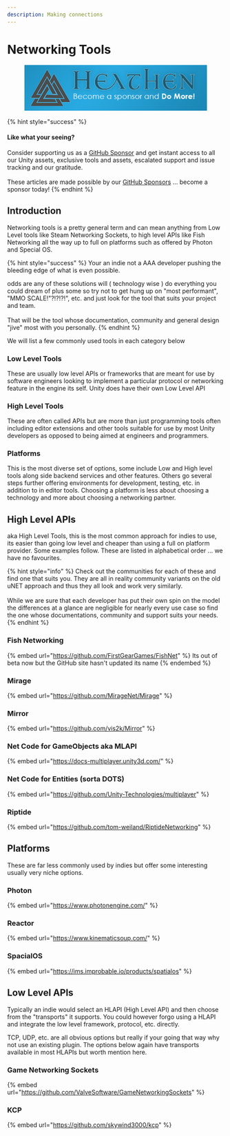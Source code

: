 ```yaml
---
description: Making connections
---
```


# Networking Tools

<figure><img src="../../../../.gitbook/assets/512x128 Sponsor Banner.png" alt="Become a sponsor and Do More"><figcaption></figcaption></figure>

{% hint style="success" %}
#### Like what your seeing?

Consider supporting us as a [GitHub Sponsor](../../../become-a-sponsor.md) and get instant access to all our Unity assets, exclusive tools and assets, escalated support and issue tracking and our gratitude.\
\
These articles are made possible by our [GitHub Sponsors](https://github.com/sponsors/heathen-engineering) ... become a sponsor today!
{% endhint %}

## Introduction

Networking tools is a pretty general term and can mean anything from Low Level tools like Steam Networking Sockets, to high level APIs like Fish Networking all the way up to full on platforms such as offered by Photon and Special OS.&#x20;

{% hint style="success" %}
Your an indie not a AAA developer pushing the bleeding edge of what is even possible.

odds are any of these solutions will ( technology wise ) do everything you could dream of plus some so try not to get hung up on "most performant", "MMO SCALE!"?!?!?!", etc. and just look for the tool that suits your project and team. \
\
That will be the tool whose documentation, community and general design "jive" most with you personally.
{% endhint %}

We will list a few commonly used tools in each category below

### Low Level Tools

These are usually low level APIs or frameworks that are meant for use by software engineers looking to implement a particular protocol or networking feature in the engine its self. Unity does have their own Low Level API&#x20;

### High Level Tools

These are often called APIs but are more than just programming tools often including editor extensions and other tools suitable for use by most Unity developers as opposed to being aimed at engineers and programmers.

### Platforms

This is the most diverse set of options, some include Low and High level tools along side backend services and other features. Others go several steps further offering environments for development, testing, etc. in addition to in editor tools. Choosing a platform is less about choosing a technology and more about choosing a networking partner.

## High Level APIs

aka High Level Tools, this is the most common approach for indies to use, its easier than going low level and cheaper than using a full on platform provider. Some examples follow. These are listed in alphabetical order ... we have no favourites.

{% hint style="info" %}
Check out the communities for each of these and find one that suits you. They are all in reality community variants on the old uNET approach and thus they all look and work very similarly.\
\
While we are sure that each developer has put their own spin on the model the differences at a glance are negligible for nearly every use case so find the one whose documentations, community and support suits your needs.
{% endhint %}

### Fish Networking

{% embed url="https://github.com/FirstGearGames/FishNet" %}
Its out of beta now but the GitHub site hasn't updated its name
{% endembed %}

### Mirage

{% embed url="https://github.com/MirageNet/Mirage" %}

### Mirror

{% embed url="https://github.com/vis2k/Mirror" %}

### Net Code for GameObjects aka MLAPI

{% embed url="https://docs-multiplayer.unity3d.com/" %}

### Net Code for Entities (sorta DOTS)

{% embed url="https://github.com/Unity-Technologies/multiplayer" %}

### Riptide

{% embed url="https://github.com/tom-weiland/RiptideNetworking" %}

## Platforms

These are far less commonly used by indies but offer some interesting usually very niche options.

### Photon

{% embed url="https://www.photonengine.com/" %}

### Reactor

{% embed url="https://www.kinematicsoup.com/" %}

### SpacialOS

{% embed url="https://ims.improbable.io/products/spatialos" %}

## Low Level APIs

Typically an indie would select an HLAPI (High Level API) and then choose from the "transports" it supports. You could however forgo using a HLAPI and integrate the low level framework, protocol, etc. directly.

TCP, UDP, etc. are all obvious options but really if your going that way why not use an existing plugin. The options below again have transports available in most HLAPIs but worth mention here.

### Game Networking Sockets

{% embed url="https://github.com/ValveSoftware/GameNetworkingSockets" %}

### KCP

{% embed url="https://github.com/skywind3000/kcp" %}

